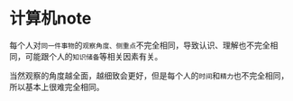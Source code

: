 # 计算机note

每个人对`同一件事物`的`观察角度、侧重点`不完全相同，导致认识、理解也不完全相同，可能跟个人的`知识储备`等相关因素有关。

当然观察的角度越全面，越细致会更好，但是每个人的`时间`和`精力`也不完全相同，所以基本上很难完全相同。

